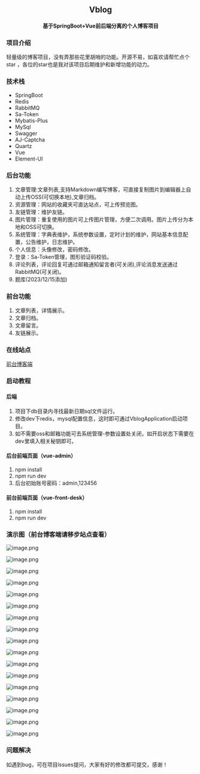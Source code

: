 ## <center> Vblog
#### <center> 基于SpringBoot+Vue前后端分离的个人博客项目


### 项目介绍
轻量级的博客项目，没有弄那些花里胡哨的功能。开源不易，如喜欢请帮忙点个star ，各位的star也是我对该项目后期维护和新增功能的动力。

### 技术栈
- SpringBoot
- Redis
- RabbitMQ
- Sa-Token
- Mybatis-Plus
- MySql
- Swagger
- AJ-Captcha
- Quartz
- Vue
- Element-UI

### 后台功能
1. 文章管理:文章列表,支持Markdown编写博客，可直接复制图片到编辑器上自动上传OSS(可切换本地),文章归档。
2. 资源管理：网站的收藏夹可直达站点，可上传预览图。
3. 友链管理：维护友链。
4. 图片管理：重复使用的图片可上传图片管理，方便二次调用。图片上传分为本地和OSS可切换。
5. 系统管理：字典表维护，系统参数设置，定时计划的维护，网站基本信息配置，公告维护，日志维护。
6. 个人信息：头像修改，密码修改。
7. 登录：Sa-Token管理，图形验证码校验。
8. 评论列表，评论回复可通过邮箱通知留言者(可关闭),评论消息发送通过RabbitMQ(可关闭)。
9. 题库(2023/12/15添加)

### 前台功能
1. 文章列表，详情展示。
2. 文章归档。
3. 文章留言。
4. 友链展示。

### 在线站点

[前台博客端](http://jzjzzzz.cn/)


### 启动教程
#### 后端
1. 项目下db目录内寻找最新日期sql文件运行。
2. 修改dev下redis，mysql配置信息，这时即可通过VblogApplication启动项目。
3. 如不需要oss和邮箱功能可去系统管理-参数设置处关闭，如开启状态下需要在dev里填入相关秘钥即可。

#### 后台前端页面（vue-admin）
1. npm install
2. npm run dev
3. 后台初始账号密码：admin,123456

#### 前台前端页面（vue-front-desk）
1. npm install
2. npm run dev

### 演示图（前台博客端请移步站点查看）
![image.png](https://vue-vblog.oss-cn-shenzhen.aliyuncs.com/article/2022/12/14/2f24cb06652d4d0badae95b0216ee7a3.png)

![image.png](https://vue-vblog.oss-cn-shenzhen.aliyuncs.com/article/2022/12/14/dbc0748747f24f12ab1d16df6e8dc739.png)

![image.png](https://vue-vblog.oss-cn-shenzhen.aliyuncs.com/article/2022/12/14/88b93384e1734b94a179f6c194a90876.png)

![image.png](https://vue-vblog.oss-cn-shenzhen.aliyuncs.com/article/2022/12/14/f95dc2067b12427ba1d99377aef10716.png)

![image.png](https://vue-vblog.oss-cn-shenzhen.aliyuncs.com/article/2022/12/14/a102756ac2e14d5981a704d2cabbd419.png)

![image.png](https://vue-vblog.oss-cn-shenzhen.aliyuncs.com/article/2022/12/14/82a0cb2e06bf455994361946f24520a7.png)

![image.png](https://vue-vblog.oss-cn-shenzhen.aliyuncs.com/article/2022/12/14/4c48b05744b3421ba3cd8ad0d50d9cad.png)

![image.png](https://vue-vblog.oss-cn-shenzhen.aliyuncs.com/article/2022/12/14/889a01cd9873433fac5434a24dcac2cb.png)

![image.png](https://vue-vblog.oss-cn-shenzhen.aliyuncs.com/article/2022/12/14/44e184b1f2a94616b6fa8720d83f559a.png)

![image.png](https://vue-vblog.oss-cn-shenzhen.aliyuncs.com/article/2022/12/14/0deae15f769f4e8c973302875aa891f9.png)

![image.png](https://vue-vblog.oss-cn-shenzhen.aliyuncs.com/article/2022/12/14/780c18a8dfd741e582030831bd10a657.png)

![image.png](https://vue-vblog.oss-cn-shenzhen.aliyuncs.com/article/2022/12/14/82a970e349bb486bbca24dc20ebe473b.png)

![image.png](https://vue-vblog.oss-cn-shenzhen.aliyuncs.com/article/2022/12/14/d783b2e0d79548aab1187e3988b6fb0e.png)

![image.png](https://vue-vblog.oss-cn-shenzhen.aliyuncs.com/article/2022/12/14/0a73001048ab4cb2815fb2aa2cd9d024.png)

![image.png](https://vue-vblog.oss-cn-shenzhen.aliyuncs.com/article/2022/12/14/a82883ffc73c4d5f90065bcdf8c5f652.png)

![image.png](https://vue-vblog.oss-cn-shenzhen.aliyuncs.com/article/2023/12/15/6493ab13bd284bbb90f1666405910f71.png)

![image.png](https://vue-vblog.oss-cn-shenzhen.aliyuncs.com/article/2023/12/15/5a20f605bc684e1b8b68b17c16278704.png)



### 问题解决

如遇到bug，可在项目lssues提问，大家有好的修改都可提交，感谢！
